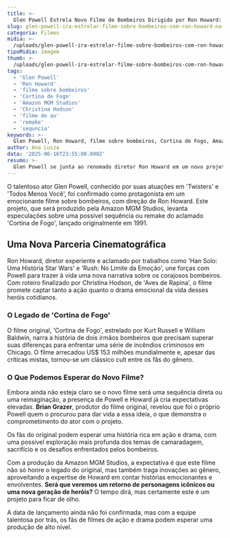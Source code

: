 ```yaml
---
title: >-
  Glen Powell Estrela Novo Filme de Bombeiros Dirigido por Ron Howard: O Que Esperar?
slug: glen-powell-ira-estrelar-filme-sobre-bombeiros-com-ron-howard-na-direcao
categoria: Filmes
midia: >-
  /uploads/glen-powell-ira-estrelar-filme-sobre-bombeiros-com-ron-howard-na-direcao-thumb.jpg
tipoMidia: imagem
thumb: >-
  /uploads/glen-powell-ira-estrelar-filme-sobre-bombeiros-com-ron-howard-na-direcao-thumb.jpg
tags:
  - 'Glen Powell'
  - 'Ron Howard'
  - 'filme sobre bombeiros'
  - 'Cortina de Fogo'
  - 'Amazon MGM Studios'
  - 'Christina Hodson'
  - 'filme de ao'
  - 'remake'
  - 'sequncia'
keywords: >-
  Glen Powell, Ron Howard, filme sobre bombeiros, Cortina de Fogo, Amazon MGM Studios, Christina Hodson, filme de ação, remake, sequência
author: Ana Luiza
data: '2025-06-16T23:55:00.000Z'
resumo: >-
  Glen Powell se junta ao renomado diretor Ron Howard em um novo projeto cinematográfico sobre bombeiros, com produção da Amazon MGM Studios. Este filme marca uma potencial continuação ou reinvenção do clássico 'Cortina de Fogo'.
---
```


O talentoso ator Glen Powell, conhecido por suas atuações em 'Twisters' e 'Todos Menos Você', foi confirmado como protagonista em um emocionante filme sobre bombeiros, com direção de Ron Howard. Este projeto, que será produzido pela Amazon MGM Studios, levanta especulações sobre uma possível sequência ou remake do aclamado 'Cortina de Fogo', lançado originalmente em 1991.

## Uma Nova Parceria Cinematográfica

Ron Howard, diretor experiente e aclamado por trabalhos como 'Han Solo: Uma História Star Wars' e 'Rush: No Limite da Emoção', une forças com Powell para trazer à vida uma nova narrativa sobre os corajosos bombeiros. Com roteiro finalizado por Christina Hodson, de 'Aves de Rapina', o filme promete captar tanto a ação quanto o drama emocional da vida desses heróis cotidianos.

### O Legado de 'Cortina de Fogo'

O filme original, 'Cortina de Fogo', estrelado por Kurt Russell e William Baldwin, narra a história de dois irmãos bombeiros que precisam superar suas diferenças para enfrentar uma série de incêndios criminosos em Chicago. O filme arrecadou US$ 153 milhões mundialmente e, apesar das críticas mistas, tornou-se um clássico cult entre os fãs do gênero.

### O Que Podemos Esperar do Novo Filme?

Embora ainda não esteja claro se o novo filme será uma sequência direta ou uma reimaginação, a presença de Powell e Howard já cria expectativas elevadas. **Brian Grazer**, produtor do filme original, revelou que foi o próprio Powell quem o procurou para dar vida a essa ideia, o que demonstra o comprometimento do ator com o projeto.

Os fãs do original podem esperar uma história rica em ação e drama, com uma possível exploração mais profunda dos temas de camaradagem, sacrifício e os desafios enfrentados pelos bombeiros.

Com a produção da Amazon MGM Studios, a expectativa é que este filme não só honre o legado do original, mas também traga inovações ao gênero, aproveitando a expertise de Howard em contar histórias emocionantes e envolventes. **Será que veremos um retorno de personagens icônicos ou uma nova geração de heróis?** O tempo dirá, mas certamente este é um projeto para ficar de olho.

A data de lançamento ainda não foi confirmada, mas com a equipe talentosa por trás, os fãs de filmes de ação e drama podem esperar uma produção de alto nível.